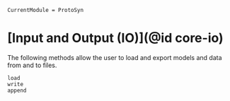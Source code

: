 ```@meta
CurrentModule = ProtoSyn
```

# [Input and Output (IO)](@id core-io)

The following methods allow the user to load and export models and data from and to files.

```@docs
load
write
append
```